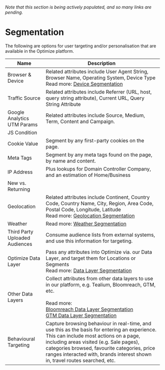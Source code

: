 *Note that this section is being actively populated, and so many links are pending.*

# Segmentation

The following are options for user targeting and/or personalisation that are available in the Optimize platform. 

| Name | Description |
| ---------------------- | ----------------------
| Browser & Device | Related attributes include User Agent String, Browser Name, Operating System, Device Type<br>Read more: [Device Segmentation](./device)
| Traffic Source | Related attributes include Referrer (URL, host, query string attribute), Current URL, Query String Attribute
| Google Analytics UTM Params | Related attributes include Source, Medium, Term, Content and Campaign.
| JS Condition |
| Cookie Value | Segment by any first-party cookies on the page.
| Meta Tags | Segment by any meta tags found on the page, by name and content.
| IP Address | Plus lookups for Domain Controller Company, and an estimation of Home/Business
| New vs. Returning |
| Geolocation | Related attributes include Continent, Country Code, Country Name, City, Region, Area Code, Postal Code, Longitude, Latitude<br>Read more: [Geolocation Segmentation](./geolocation)
| Weather | Read more: [Weather Segmentation](./weather)
| Third Party Uploaded Audiences | Consume audience lists from external systems, and use this information for targeting.
| Optimize Data Layer | Pass any attributes into Optimize via. our Data Layer, and target them for Locations or Segments<br>Read more: [Data Layer Segmentation](./data-layer)
| Other Data Layers | Collect attributes from other data layers to use in our platform, e.g. Tealium, Bloomreach, GTM, etc.<br><br>Read more:<br>[Bloomreach Data Layer Segmentation](./data-layer-bloomreach)<br>[GTM Data Layer Segmentation](./data-layer-gtm)
| Behavioural Targeting | Capture browsing behaviour in real-time, and use this as the basis for entering an experience. This can include most actions on a page, including areas visited (e.g. Sale pages), categories browsed, favourite categories, price ranges interacted with, brands interest shown in, travel routes searched, etc.